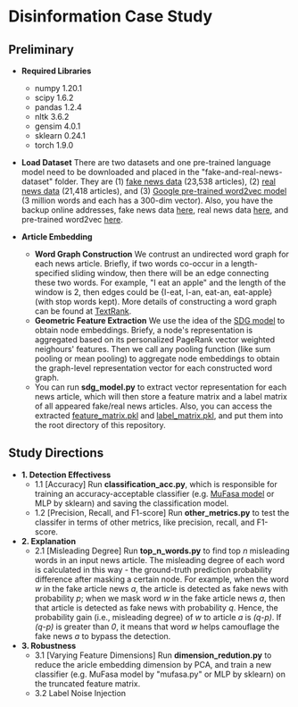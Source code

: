# Disinformation Case Study

## Preliminary
* **Required Libraries**
  - numpy 1.20.1
  - scipy 1.6.2
  - pandas 1.2.4
  - nltk 3.6.2
  - gensim 4.0.1
  - sklearn 0.24.1
  - torch 1.9.0

* **Load Dataset** There are two datasets and one pre-trained language model need to be downloaded and placed in the "fake-and-real-news-dataset" folder. They are (1) [fake news data](https://www.kaggle.com/clmentbisaillon/fake-and-real-news-dataset?select=Fake.csv) (23,538 articles), (2) [real news data](https://www.kaggle.com/clmentbisaillon/fake-and-real-news-dataset?select=True.csv) (21,418 articles), and (3) [Google pre-trained word2vec model](https://code.google.com/archive/p/word2vec/) (3 million words and each has a 300-dim vector). Also, you have the backup online addresses, fake news data [here](https://drive.google.com/file/d/1T798b0Qi4AB6GzOTccbsCaPmhSI_0iN9/view?usp=sharing), real news data [here](https://drive.google.com/file/d/15mOoPsUaI9OeWiHJ5XP-u_oDlrxzeo8z/view?usp=sharing), and pre-trained word2vec [here](https://drive.google.com/file/d/1W8EfxWRBchX_c6ShC6neZRKlokhPV4tR/view?usp=sharing).

* **Article Embedding**
  - **Word Graph Construction** We contrust an undirected word graph for each news article. Briefly, if two words co-occur in a length-specified sliding window, then there will be an edge connecting these two words. For example, "I eat an apple" and the length of the window is 2, then edges could be {I-eat, I-an, eat-an, eat-apple} (with stop words kept). More details of constructing a word graph can be found at [TextRank](https://web.eecs.umich.edu/~mihalcea/papers/mihalcea.emnlp04.pdf).
  - **Geometric Feature Extraction** We use the idea of the [SDG model](https://github.com/DongqiFu/SDG) to obtain node embeddings. Briefy, a node's representation is aggregated based on its personalized PageRank vector weighted neighours' features. Then we call any pooling function (like sum pooling or mean pooling) to aggregate node embeddings to obtain the graph-level representation vector for each constructed word graph.
  - You can run **sdg_model.py** to extract vector representation for each news article, which will then store a feature matrix and a label matrix of all appeared fake/real news articles. Also, you can access the extracted [feature_matrix.pkl](https://drive.google.com/file/d/1TtAc6rBs5rxCyvqMqjWyCtsjWfpl7Mgn/view?usp=sharing) and [label_matrix.pkl](https://drive.google.com/file/d/1Drdyr0WiCbK6KV2TXYVSdMqPvJcK2Eni/view?usp=sharing), and put them into the root directory of this repository.

## Study Directions
* **1. Detection Effectivess**
  - 1.1 [Accuracy] Run **classification_acc.py**, which is responsible for training an accuracy-acceptable classifier (e.g. [MuFasa model](https://github.com/banyikun/KDD2021_MuFasa) or MLP by sklearn) and saving the classification model.
  - 1.2 [Precision, Recall, and F1-score] Run **other_metrics.py** to test the classifer in terms of other metrics, like precision, recall, and F1-score.
* **2. Explanation**
  - 2.1 [Misleading Degree] Run **top_n_words.py** to find top _n_ misleading words in an input news article. The misleading degree of each word is calculated in this way - the ground-truth prediction probability difference after masking a certain node. For example, when the word _w_ in the fake article news _a_, the article is detected as fake news with probability _p_; when we mask word _w_ in the fake article news _a_, then that article is detected as fake news with probability _q_. Hence, the probability gain (i.e., misleading degree) of _w_ to article _a_ is _(q-p)_. If _(q-p)_ is greater than _0_, it means that word _w_ helps camouflage the fake news _a_ to bypass the detection.
* **3. Robustness**
  - 3.1 [Varying Feature Dimensions] Run **dimension_redution.py** to reduce the aricle embedding dimension by PCA, and train a new classifier (e.g. MuFasa model by "mufasa.py" or MLP by sklearn) on the truncated feature matrix.
  - 3.2 Label Noise Injection
